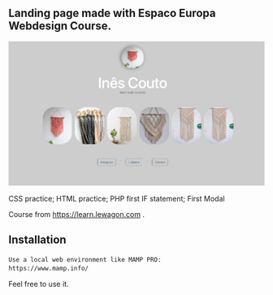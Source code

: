 ## Landing page made with Espaco Europa Webdesign Course.


![alt text](./screen.png)

CSS practice;
HTML practice;
PHP first IF statement;
First Modal 

Course from https://learn.lewagon.com .

## Installation


```bash
Use a local web environment like MAMP PRO: 
https://www.mamp.info/
```

Feel free to use it. 
